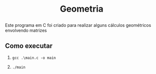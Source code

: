 <h1 align="center"> 
  <p>Geometria</p> 
</h1> 

Este programa em C foi criado para realizar alguns cálculos geométricos envolvendo matrizes

## Como executar 

1. `gcc .\main.c -o main`  

2. `./main`
